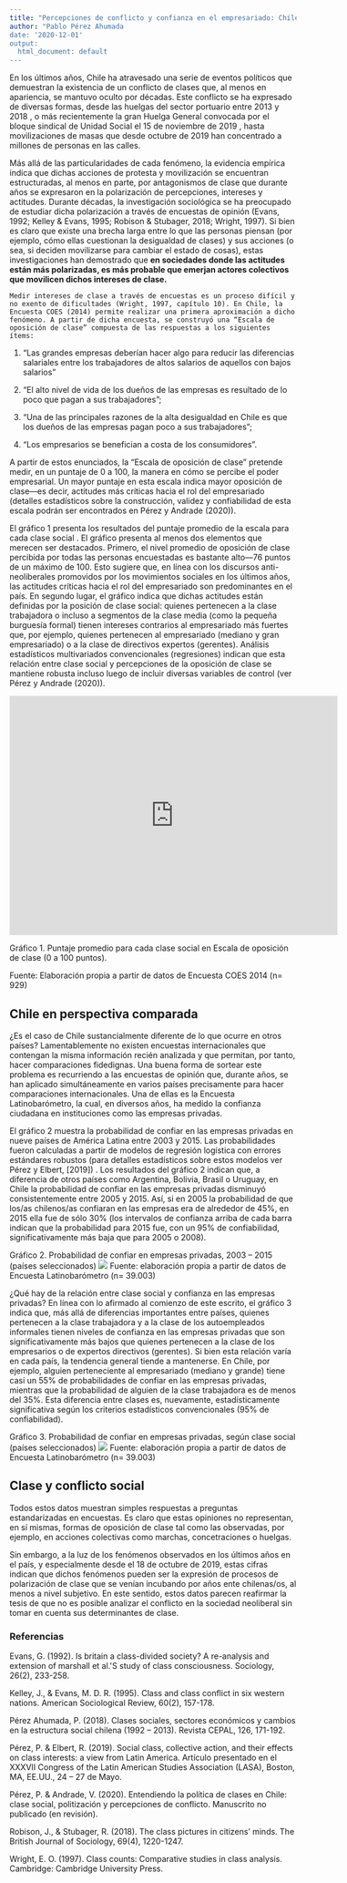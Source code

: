 ```yaml
---
title: "Percepciones de conflicto y confianza en el empresariado: Chile en perspectiva comparada "
author: "Pablo Pérez Ahumada
date: '2020-12-01'
output:
  html_document: default
---
```



<!--more-->

En los últimos años, Chile ha atravesado una serie de eventos políticos que demuestran la existencia de un conflicto de clases que, al menos en apariencia, se mantuvo oculto por décadas. Este conflicto se ha expresado de diversas formas, desde las huelgas del sector portuario entre 2013 y 2018 , o más recientemente la gran Huelga General convocada por el bloque sindical de Unidad Social el 15 de noviembre de 2019 , hasta movilizaciones de masas que desde octubre de 2019 han concentrado a millones de personas en las calles. 


Más allá de las particularidades de cada fenómeno, la evidencia empírica indica que dichas acciones de protesta y movilización se encuentran estructuradas, al menos en parte, por antagonismos de clase que durante años se expresaron en la polarización de percepciones, intereses y actitudes. Durante décadas, la investigación sociológica se ha preocupado de estudiar dicha polarización a través de encuestas de opinión (Evans, 1992; Kelley & Evans, 1995; Robison & Stubager, 2018; Wright, 1997). Si bien es claro que existe una brecha larga entre lo que las personas piensan (por ejemplo, cómo ellas cuestionan la desigualdad de clases) y sus acciones (o sea, si deciden movilizarse para cambiar el estado de cosas), estas investigaciones han demostrado que **en sociedades donde las actitudes están más polarizadas, es más probable que emerjan actores colectivos que movilicen dichos intereses de clase.** 

	Medir intereses de clase a través de encuestas es un proceso difícil y no exento de dificultades (Wright, 1997, capítulo 10). En Chile, la Encuesta COES (2014) permite realizar una primera aproximación a dicho fenómeno. A partir de dicha encuesta, se construyó una “Escala de oposición de clase” compuesta de las respuestas a los siguientes ítems:
	
1. “Las grandes empresas deberían hacer algo para reducir las diferencias salariales entre los trabajadores de altos salarios de aquellos con bajos salarios” 

2. “El alto nivel de vida de los dueños de las empresas es resultado de lo poco que pagan a sus trabajadores”; 

3. “Una de las principales razones de la alta desigualdad en Chile es que los dueños de las empresas pagan poco a sus trabajadores”; 

4. “Los empresarios se benefician a costa de los consumidores”.  

A partir de estos enunciados, la “Escala de oposición de clase” pretende medir, en un puntaje de 0 a 100, la manera en cómo se percibe el poder empresarial. Un mayor puntaje en esta escala indica mayor oposición de clase—es decir, actitudes más críticas hacia el rol del empresariado (detalles estadísticos sobre la construcción, validez y confiabilidad de esta escala podrán ser encontrados en Pérez y Andrade (2020)).   


El gráfico 1 presenta los resultados del puntaje promedio de la escala para cada clase social . El gráfico presenta al menos dos elementos que merecen ser destacados. Primero, el nivel promedio de oposición de clase percibida por todas las personas encuestadas es bastante alto—76 puntos de un máximo de 100. Esto sugiere que, en línea con los discursos anti-neoliberales promovidos por los movimientos sociales en los últimos años, las actitudes críticas hacia el rol del empresariado son predominantes en el país. En segundo lugar, el gráfico indica que dichas actitudes están definidas por la posición de clase social: quienes pertenecen a la clase trabajadora o incluso a segmentos de la clase media (como la pequeña burguesía formal) tienen intereses contrarios al empresariado más fuertes que, por ejemplo, quienes pertenecen al empresariado (mediano y gran empresariado) o a la clase de directivos expertos (gerentes). Análisis estadísticos multivariados convencionales (regresiones) indican que esta relación entre clase social y percepciones de la oposición de clase se mantiene robusta incluso luego de incluir diversas variables de control (ver Pérez y Andrade (2020)).   


<center>
<iframe src="https://fabricadedatoslaborales.netlify.app/post/percepciones-conflicto/grafico1.html" width="576" height="420" scrolling="no" frameborder="0" webkitallowfullscreen mozallowfullscreen allowfullscreen ></iframe>
</center>

Gráfico 1. Puntaje promedio para cada clase social en Escala de oposición de clase (0 a 100 puntos). 

Fuente: Elaboración propia a partir de datos de Encuesta COES 2014 (n= 929) 

## Chile en perspectiva comparada

¿Es el caso de Chile sustancialmente diferente de lo que ocurre en otros países? Lamentablemente no existen encuestas internacionales que contengan la misma información recién analizada y que permitan, por tanto, hacer comparaciones fidedignas. Una buena forma de sortear este problema es recurriendo a las encuestas de opinión que, durante años, se han aplicado simultáneamente en varios países precisamente para hacer comparaciones internacionales. Una de ellas es la Encuesta Latinobarómetro, la cual, en diversos años, ha medido la confianza ciudadana en instituciones como las empresas privadas. 

El gráfico 2 muestra la probabilidad de confiar en las empresas privadas en nueve países de América Latina entre 2003 y 2015. Las probabilidades fueron calculadas a partir de modelos de regresión logística con errores estándares robustos (para detalles estadísticos sobre estos modelos ver Pérez y Elbert, [2019]) . Los resultados del gráfico 2 indican que, a diferencia de otros países como Argentina, Bolivia, Brasil o Uruguay, en Chile la probabilidad de confiar en las empresas privadas disminuyó consistentemente entre 2005 y 2015. Así, si en 2005 la probabilidad de que los/as chilenos/as confiaran en las empresas era de alrededor de 45%, en 2015 ella fue de sólo 30% (los intervalos de confianza arriba de cada barra indican que la probabilidad para 2015 fue, con un 95% de confiabilidad, significativamente más baja que para 2005 o 2008). 

Gráfico 2. Probabilidad de confiar en empresas privadas, 2003 – 2015 (países seleccionados)
![](grafico2.png)
Fuente: elaboración propia a partir de datos de Encuesta Latinobarómetro (n= 39.003) 

 ¿Qué hay de la relación entre clase social y confianza en las empresas privadas? En línea con lo afirmado al comienzo de este escrito, el gráfico 3 indica que, más allá de diferencias importantes entre países, quienes pertenecen a la clase trabajadora y a la clase de los autoempleados informales tienen niveles de confianza en las empresas privadas que son significativamente más bajos que quienes pertenecen a la clase de los empresarios o de expertos directivos (gerentes). Si bien esta relación varía en cada país, la tendencia general tiende a mantenerse. En Chile, por ejemplo, alguien perteneciente al empresariado (mediano y grande) tiene casi un 55% de probabilidades de confiar en las empresas privadas, mientras que la probabilidad de alguien de la clase trabajadora es de menos del 35%. Esta diferencia entre clases es, nuevamente, estadísticamente significativa según los criterios estadísticos convencionales (95% de confiabilidad). 

Gráfico 3. Probabilidad de confiar en empresas privadas, según clase social (países seleccionados)
![](grafico3.png)
Fuente: elaboración propia a partir de datos de Encuesta Latinobarómetro (n= 39.003) 

## Clase y conflicto social

Todos estos datos muestran simples respuestas a preguntas estandarizadas en encuestas. Es claro que estas opiniones no representan, en sí mismas, formas de oposición de clase tal como las observadas, por ejemplo, en acciones colectivas como marchas, concetraciones o huelgas. 

Sin embargo, a la luz de los fenómenos observados en los últimos años en el país, y especialmente desde el 18 de octubre de 2019, estas cifras indican que dichos fenómenos pueden ser la expresión de procesos de polarización de clase que se venían incubando por años ente chilenas/os, al menos a nivel subjetivo. En este sentido, estos datos parecen reafirmar la tesis de que no es posible analizar el conflicto en la sociedad neoliberal sin tomar en cuenta sus determinantes de clase.     
 

### Referencias

Evans, G. (1992). Is britain a class-divided society? A re-analysis and extension of marshall et al.'S study of class consciousness. Sociology, 26(2), 233-258.

Kelley, J., & Evans, M. D. R. (1995). Class and class conflict in six western nations. American Sociological Review, 60(2), 157-178.

Pérez Ahumada, P. (2018). Clases sociales, sectores económicos y cambios en la estructura social chilena (1992 – 2013). Revista CEPAL, 126, 171-192. 

Pérez, P. & Elbert, R. (2019). Social class, collective action, and their effects on class interests: a view from Latin America. Artículo presentado en el XXXVII Congress of the Latin American Studies Association (LASA), Boston, MA, EE.UU., 24 – 27 de Mayo.

Pérez, P. & Andrade, V. (2020). Entendiendo la política de clases en Chile: clase social, politización y percepciones de conflicto. Manuscrito no publicado (en revisión).

Robison, J., & Stubager, R. (2018). The class pictures in citizens’ minds. The British Journal of Sociology, 69(4), 1220-1247.

Wright, E. O. (1997). Class counts: Comparative studies in class analysis. Cambridge: Cambridge University Press.


